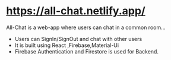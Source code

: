 # https://all-chat.netlify.app/
All-Chat is a web-app where users can chat in a common room...
- Users can SignIn/SignOut and chat with other users
- It is built using React ,Firebase,Material-Ui
- Firebase Authentication and Firestore is used for Backend.
